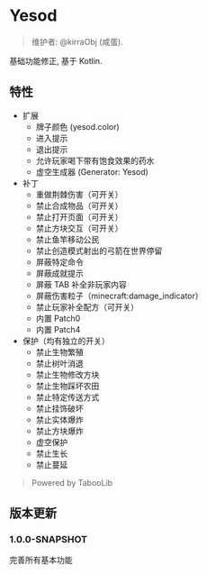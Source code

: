 # Yesod

> 维护者: @kirraObj (咸蛋).

基础功能修正, 基于 Kotlin.

## 特性

+ 扩展
    + 牌子颜色 (yesod.color)
    + 进入提示
    + 退出提示
    + 允许玩家喝下带有饱食效果的药水
    + 虚空生成器 (Generator: Yesod)
+ 补丁
    + 重做荆棘伤害（可开关）
    + 禁止合成物品（可开关）
    + 禁止打开页面（可开关）
    + 禁止方块交互（可开关）
    + 禁止鱼竿移动公民
    + 禁止创造模式射出的弓箭在世界停留
    + 屏蔽特定命令
    + 屏蔽成就提示
    + 屏蔽 TAB 补全非玩家内容
    + 屏蔽伤害粒子（minecraft:damage_indicator）
    + 禁止玩家补全配方（可开关）
    + 内置 Patch0
    + 内置 Patch4
+ 保护（均有独立的开关）
    + 禁止生物繁殖
    + 禁止树叶消退
    + 禁止生物修改方块
    + 禁止生物踩坏农田
    + 禁止特定传送方式
    + 禁止挂饰破坏
    + 禁止实体爆炸
    + 禁止方块爆炸
    + 虚空保护
    + 禁止生长
    + 禁止蔓延

> Powered by TabooLib

## 版本更新

### 1.0.0-SNAPSHOT
完善所有基本功能
